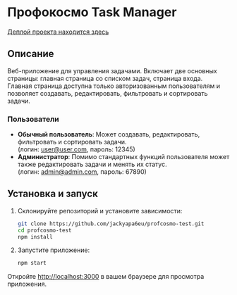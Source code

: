 # Профокосмо Task Manager

[Деплой проекта находится здесь](https://jackyapa6eu.github.io/profcosmo-test/)

## Описание

Веб-приложение для управления задачами. Включает две основных страницы: главная страница со списком задач, страница входа.  
Главная страница доступна только авторизованным пользователям и позволяет создавать, редактировать, фильтровать и сортировать задачи.

### Пользователи

- **Обычный пользователь**: Может создавать, редактировать, фильтровать и сортировать задачи.  
(логин: user@user.com, пароль: 12345)
- **Администратор**: Помимо стандартных функций пользователя может также редактировать задачи и менять их статус.  
(логин: admin@admin.com, пароль: 67890)

## Установка и запуск

1. Склонируйте репозиторий и установите зависимости:

    ```bash
    git clone https://github.com/jackyapa6eu/profcosmo-test.git
    cd profcosmo-test
    npm install
    ```

2. Запустите приложение:

    ```bash
    npm start
    ```

Откройте [http://localhost:3000](http://localhost:3000) в вашем браузере для просмотра приложения.

